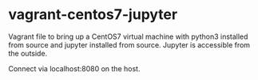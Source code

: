 # vagrant-centos7-jupyter
Vagrant file to bring up a CentOS7 virtual machine with python3 installed from source and jupyter installed from source.
Jupyter is accessible from the outside. 

Connect via localhost:8080 on the host.
